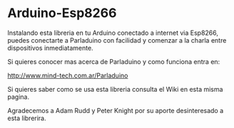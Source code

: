 # Arduino-Esp8266
Instalando esta libreria en tu Arduino conectado a internet via Esp8266, puedes conectarte a Parladuino con facilidad y comenzar a la charla entre dispositivos inmediatamente.

Si quieres conocer mas acerca de Parladuino y como funciona entra en:

http://www.mind-tech.com.ar/Parladuino

Si quieres saber como se usa esta libreria consulta el Wiki en esta misma pagina.

Agradecemos a Adam Rudd y Peter Knight por su aporte desinteresado a esta librerira.
